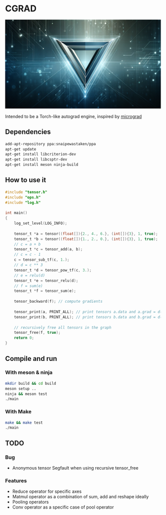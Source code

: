 # CGRAD
![logo](docs/logo.png)

Intended to be a Torch-like autograd engine, inspired by [micrograd](https://github.com/karpathy/micrograd/tree/master)

## Dependencies
```bash
add-apt-repository ppa:snaipewastaken/ppa
apt-get update
apt-get install libcriterion-dev
apt-get install libcsptr-dev
apt-get install meson ninja-build
```

## How to use it
```C
#include "tensor.h"
#include "ops.h"
#include "log.h"

int main()
{
    log_set_level(LOG_INFO);

    tensor_t *a = tensor((float[]){2., 4., 6.}, (int[]){3}, 1, true);
    tensor_t *b = tensor((float[]){1., 2., 0.}, (int[]){3}, 1, true);
    // c = a + b
    tensor_t *c = tensor_add(a, b);
    // c = c - 1
    c = tensor_sub_tf(c, 1.);
    // d = c ** 3
    tensor_t *d = tensor_pow_tf(c, 3.);
    // e = relu(d)
    tensor_t *e = tensor_relu(d);
    // f = sum(e)
    tensor_t *f = tensor_sum(e);

    tensor_backward(f); // compute gradients

    tensor_print(a, PRINT_ALL); // print tensors a.data and a.grad = d(f)/d(a)
    tensor_print(b, PRINT_ALL); // print tensors b.data and b.grad = d(f)/d(b)

    // recursively free all tensors in the graph
    tensor_free(f, true);
    return 0;
}
```

## Compile and run

### With meson & ninja
```bash
mkdir build && cd build
meson setup ..
ninja && meson test
./main
```

### With Make
```bash
make && make test
./main
```

## TODO

### Bug
- Anonymous tensor Segfault when using recursive tensor_free

### Features
- Reduce operator for specific axes
- Matmul operator as a combination of sum, add and reshape ideally
- Pooling operators
- Conv operator as a specific case of pool operator
